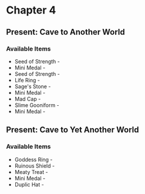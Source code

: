# Chapter 4

## Present: Cave to Another World

### Available Items

* Seed of Strength - 
* Mini Medal - 
* Seed of Strength - 
* Life Ring - 
* Sage's Stone - 
* Mini Medal - 
* Mad Cap - 
* Slime Gooniform - 
* Mini Medal - 

## Present: Cave to Yet Another World

### Available Items

* Goddess Ring - 
* Ruinous Shield - 
* Meaty Treat - 
* Mini Medal - 
* Duplic Hat - 